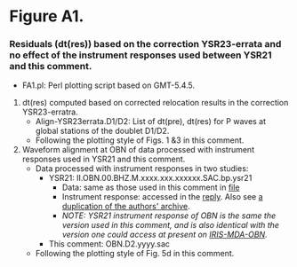 # Figure A1. 
### Residuals (dt(res)) based on the correction YSR23-errata and no effect of the instrument responses used between YSR21 and this comment. 
* FA1.pl:  Perl plotting script based on GMT-5.4.5.
1. dt(res) computed based on corrected relocation results in the correction YSR23-erratra.
   - Align-YSR23errata.D1/D2: List of dt(pre), dt(res) for P waves at global stations of the doublet D1/D2.
   - Following the plotting style of Figs. 1 &3 in this comment.
2. Waveform alignment at OBN of data processed with instrument responses used in YSR21 and this comment.
   - Data processed with instrument responses in two studies:
     - YSR21: II.OBN.00.BHZ.M.xxxx.xxx.xxxxxx.SAC.bp.ysr21
       - Data: same as those used in this comment in [file](https://drive.google.com/drive/folders/1UTYFrVcsD4f5Gl1H8fE8Cw8pLZmHhQFF?usp=drive_link)
       - Instrument response: accessed in the [reply](https://github.com/yiyanguiuc/Data-used-in-Reply-to-Zhang-and-Wen). Also see [a duplication of the authors' archive](https://drive.google.com/file/d/1wNkmC2OmnrXnHrW1BGAVshxsK_vXWoDM/view?usp=drive_link).
       - _NOTE: YSR21 instrument response of OBN is the same the version used in this comment, and is also identical with the version one could access at present on [IRIS-MDA-OBN](https://ds.iris.edu/mda/II/OBN/)._
     - This comment: OBN.D2.yyyy.sac
   - Following the plotting style of Fig. 5d in this comment.
